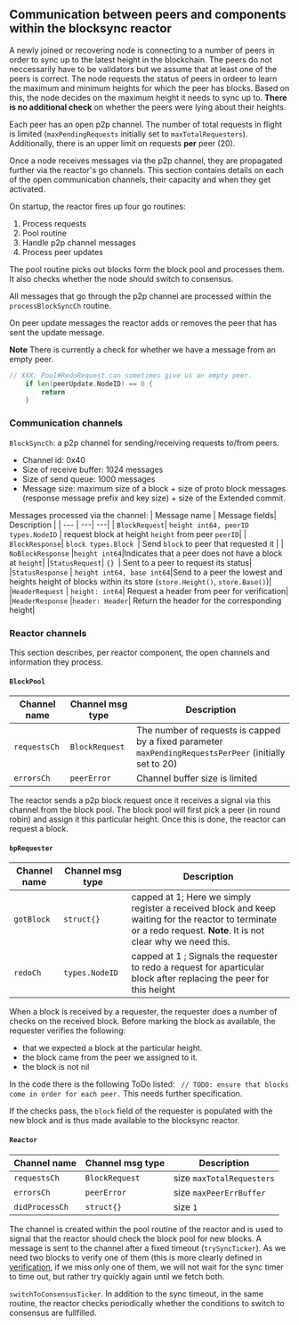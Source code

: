 ## Communication between peers and components within the blocksync reactor

A newly joined or recovering node is connecting to a number of peers in order to sync up to the latest height in the blockchain. The peers do not neccessarily have to be validators but we assume that at least one of the peers is correct. The node requests the status of peers in ordeer to learn the maximum and minimum heights for which the peer has blocks. Based on this, the node decides on the maximum height it needs to sync up to. **There is no additional check** on whether the peers were lying about their heights. 

Each peer has an open p2p channel. The number of total requests in flight is limited (`maxPendingRequests` initially set to `maxTotalRequesters`). Additionally, there is an upper limit on requests **per** peer (20). 

Once a node receives messages via the p2p channel, they are propagated further via the reactor's go channels. This section contains details on each of the open communication channels, their capacity and when they get activated. 

On startup, the reactor fires up four go routines:
1. Process requests
2. Pool routine
3. Handle p2p channel messages
4. Process peer updates

The pool routine picks out blocks form the block pool and processes them. It also checks whether the node should switch to consensus.

All messages that go through the p2p channel are processed within the `processBlockSyncCh` routine.

On peer update messages the reactor adds or removes the peer that has sent the update message.

**Note** There is currently a check for whether we have a message from an empty peer. 

``` go
// XXX: Pool#RedoRequest can sometimes give us an empty peer.
	if len(peerUpdate.NodeID) == 0 {
		return
	}
 ``` 

### Communication channels

`BlockSyncCh`: a p2p channel for sending/receiving requests to/from peers.  
- Channel id: 0x40
- Size of receive buffer: 1024 messages
- Size of send queue: 1000 messages
- Message size: maximum size of a block + size of proto block messages  (response message prefix and key size) + size of the Extended commit. 

Messages processed via the channel: 
| Message name | Message fields| Description |
| --- | ---|  ---|
| `BlockRequest`| `height int64, peerID types.NodeID` |  request block at height `height` from peer `peerID`| 
| `BlockResponse`| `block types.Block `| Send `block` to peer that requested it |
| `NoBlockResponse` |`height int64`|Indicates that a peer does not have a block at `height`|
|`StatusRequest`| `{} `| Sent to a peer to request its status|
|`StatusResponse` |    `height int64, base int64`|Send to a peer the lowest and heights height of blocks within its store (`store.Height()`, `store.Base()`)|
 |`HeaderRequest` | `height: int64`| Request a header from peer for verification|
|`HeaderResponse` |`header: Header`| Return the header for the corresponding height|

### Reactor channels

This section describes, per reactor component, the open channels and information they process. 

#### `BlockPool`

| Channel name | Channel msg type| Description |
| --- | ---| ---|
|`requestsCh` | `BlockRequest` |The number of requests is capped by a fixed parameter `maxPendingRequestsPerPeer` (initially set to 20)|
|`errorsCh` |`peerError`| Channel buffer size is limited|


The reactor sends a p2p block request once it receives a signal via this channel from the block pool. The block pool will first pick a peer (in round robin) and assign it this particular height. Once this is done, the reactor can request a block.

#### `bpRequester`

| Channel name | Channel msg type| Description |
| --- | ---| ---|
`gotBlock` | `struct{}`| capped at 1; Here we simply register a received block and keep waiting for the reactor  to terminate or a redo request. **Note**. It is not clear why we need this. | 
|`redoCh`| `types.NodeID`| capped at 1 ; Signals the requester to redo a request for aparticular block after replacing the peer for this height|

When a block is received by a requester, the requester does a number of checks on the received block. Before marking the block as available, the requester verifies the following:
- that we expected a block at the particular height.
- the block came from the peer we assigned to it. 
- the block is not nil

In the code there is the following ToDo listed: 
` // TODO: ensure that blocks come in order for each peer.` This needs further specification. 

If the checks pass, the `block` field of the requester is populated with the new block and is thus made available to the blocksync reactor.

#### `Reactor`

| Channel name | Channel msg type| Description |
| --- | ---| ---|
|`requestsCh`|`BlockRequest`|size `maxTotalRequesters`|
|`errorsCh`| `peerError`| size `maxPeerErrBuffer`|
|`didProcessCh`|`struct{}`| size `1`|

The channel is created within the pool routine of the reactor and is used to signal that the reactor should check the block pool for new blocks. A message is sent to the channel after a fixed timeout (`trySyncTicker`). As we need two blocks to verify one of them (this is more clearly defined in [verification](./verification.md), if we miss only one of them, we will not wait for the sync timer to time out, but rather try quickly again until we fetch both. 

`switchToConsensusTicker`. In addition to the sync timeout, in the same routine, the reactor checks periodically whether the conditions to switch to consensus are fullfilled. 